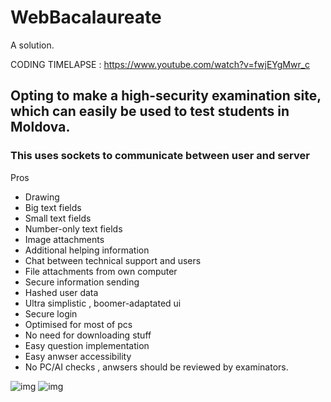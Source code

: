 # WebBacalaureate
A solution.


CODING TIMELAPSE : https://www.youtube.com/watch?v=fwjEYgMwr_c

## Opting to make a high-security examination site, which can easily be used to test students in Moldova.

### This uses sockets to communicate between user and server

Pros
- Drawing
- Big text fields
- Small text fields
- Number-only text fields
- Image attachments
- Additional helping information
- Chat between technical support and users
- File attachments from own computer
- Secure information sending
- Hashed user data
- Ultra simplistic , boomer-adaptated ui
- Secure login
- Optimised for most of pcs
- No need for downloading stuff
- Easy question implementation
- Easy anwser accessibility
- No PC/AI checks , anwsers should be reviewed by examinators.


![img](https://i.imgur.com/KK1MNaI.png)
![img](https://i.imgur.com/fEZAWFb.png)
